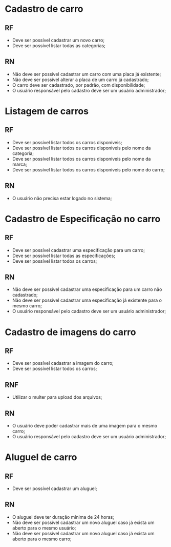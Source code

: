 # Cadastro de carro

## RF
 - Deve ser possível cadastrar um novo carro;
 - Deve ser possível listar todas as categorias;

## RN
 - Não deve ser possível cadastrar um carro com uma placa já existente;
 - Não deve ser possível alterar a placa de um carro já cadastrado;
 - O carro deve ser cadastrado, por padrão, com disponibilidade;
 - O usuário responsável pelo cadastro deve ser um usuário administrador;

# Listagem de carros

## RF
 - Deve ser possível listar todos os carros disponíveis;
 - Deve ser possível listar todos os carros disponíveis pelo nome da categoria;
 - Deve ser possível listar todos os carros disponíveis pelo nome da marca;
 - Deve ser possível listar todos os carros disponíveis pelo nome do carro;

## RN
 - O usuário não precisa estar logado no sistema;

# Cadastro de Especificação no carro

## RF
 - Deve ser possível cadastrar uma especificação para um carro;
 - Deve ser possível listar todas as especificações;
 - Deve ser possível listar todos os carros;

## RN
 - Não deve ser possível cadastrar uma especificação para um carro não cadastrado;
 - Não deve ser possível cadastrar uma especificação já existente para o mesmo carro;
 - O usuário responsável pelo cadastro deve ser um usuário administrador;

# Cadastro de imagens do carro

## RF
 - Deve ser possível cadastrar a imagem do carro;
 - Deve ser possível listar todos os carros;

## RNF
 - Utilizar o multer para upload dos arquivos;

## RN
 - O usuário deve poder cadastrar mais de uma imagem para o mesmo carro;
 - O usuário responsável pelo cadastro deve ser um usuário administrador;

# Aluguel de carro

## RF
 - Deve ser possível cadastrar um aluguel;

## RN
 - O aluguel deve ter duração mínima de 24 horas;
 - Não deve ser possível cadastrar um novo aluguel caso já exista um aberto para o mesmo usuário;
 - Não deve ser possível cadastrar um novo aluguel caso já exista um aberto para o mesmo carro;